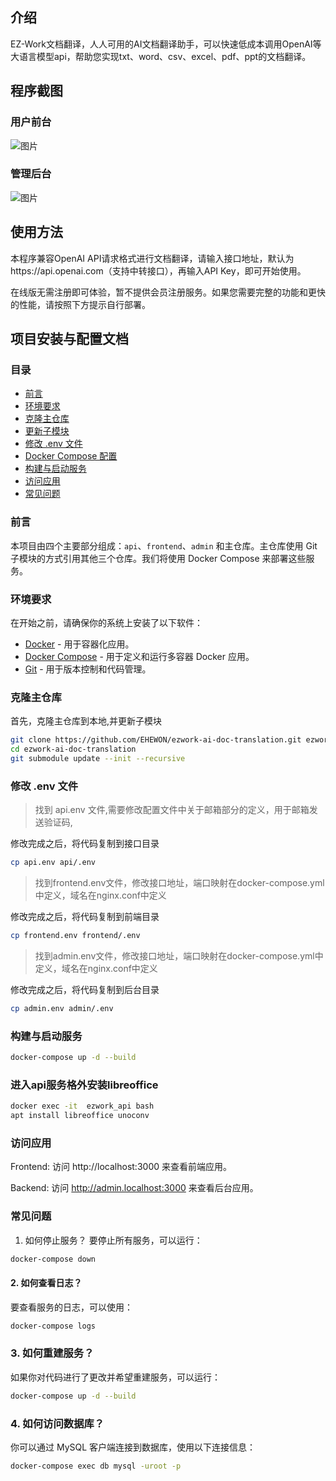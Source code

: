 ## 介绍

EZ-Work文档翻译，人人可用的AI文档翻译助手，可以快速低成本调用OpenAI等大语言模型api，帮助您实现txt、word、csv、excel、pdf、ppt的文档翻译。

## 程序截图

### 用户前台

![图片](https://github.com/user-attachments/assets/72c54f42-8235-445c-a702-75270f0dc30c)


### 管理后台

![图片](https://github.com/user-attachments/assets/d4781a49-917b-4a1e-a0fc-6673825bd2ff)

## 使用方法

本程序兼容OpenAI API请求格式进行文档翻译，请输入接口地址，默认为https://api.openai.com（支持中转接口），再输入API Key，即可开始使用。

在线版无需注册即可体验，暂不提供会员注册服务。如果您需要完整的功能和更快的性能，请按照下方提示自行部署。

## 项目安装与配置文档

### 目录

- [前言](#前言)
- [环境要求](#环境要求)
- [克隆主仓库](#克隆主仓库)
- [更新子模块](#更新子模块)
- [修改 .env 文件](#修改-env-文件)
- [Docker Compose 配置](#docker-compose-配置)
- [构建与启动服务](#构建与启动服务)
- [访问应用](#访问应用)
- [常见问题](#常见问题)

### 前言

本项目由四个主要部分组成：`api`、`frontend`、`admin` 和主仓库。主仓库使用 Git 子模块的方式引用其他三个仓库。我们将使用 Docker Compose 来部署这些服务。

### 环境要求

在开始之前，请确保你的系统上安装了以下软件：

- [Docker](https://docs.docker.com/get-docker/) - 用于容器化应用。
- [Docker Compose](https://docs.docker.com/compose/install/) - 用于定义和运行多容器 Docker 应用。
- [Git](https://git-scm.com/) - 用于版本控制和代码管理。

### 克隆主仓库

首先，克隆主仓库到本地,并更新子模块

```bash
git clone https://github.com/EHEWON/ezwork-ai-doc-translation.git ezwork-ai-doc-translation
cd ezwork-ai-doc-translation
git submodule update --init --recursive
```


### 修改 .env 文件
> 找到 api.env 文件,需要修改配置文件中关于邮箱部分的定义，用于邮箱发送验证码,

修改完成之后，将代码复制到接口目录
```bash
cp api.env api/.env
```

> 找到frontend.env文件，修改接口地址，端口映射在docker-compose.yml中定义，域名在nginx.conf中定义

修改完成之后，将代码复制到前端目录
```bash
cp frontend.env frontend/.env
```

> 找到admin.env文件，修改接口地址，端口映射在docker-compose.yml中定义，域名在nginx.conf中定义

修改完成之后，将代码复制到后台目录
```bash
cp admin.env admin/.env
```


### 构建与启动服务
```bash
docker-compose up -d --build
```

### 进入api服务格外安装libreoffice
```bash
docker exec -it  ezwork_api bash
apt install libreoffice unoconv
```

### 访问应用

Frontend: 访问 http://localhost:3000 来查看前端应用。

Backend: 访问 http://admin.localhost:3000 来查看后台应用。


### 常见问题
1. 如何停止服务？
要停止所有服务，可以运行：
```bash
docker-compose down
```

#### 2. 如何查看日志？
要查看服务的日志，可以使用：
```bash
docker-compose logs
```

### 3. 如何重建服务？
如果你对代码进行了更改并希望重建服务，可以运行：
```bash
docker-compose up -d --build
```

### 4. 如何访问数据库？
你可以通过 MySQL 客户端连接到数据库，使用以下连接信息：
```bash
docker-compose exec db mysql -uroot -p
```

